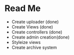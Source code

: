 # Read Me
- Create uploader (done)
- Create Views (done)
- Create controllers (done)
- Create admin creation(done)
- Styleize views
- Create archive system 
